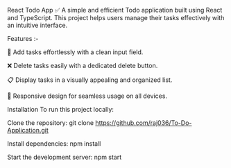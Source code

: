 React Todo App ✅
A simple and efficient Todo application built using React and TypeScript. This project helps users manage their tasks effectively with an intuitive interface.

Features :-

📝 Add tasks effortlessly with a clean input field.

❌ Delete tasks easily with a dedicated delete button.

📋 Display tasks in a visually appealing and organized list.

📱 Responsive design for seamless usage on all devices.

Installation
To run this project locally:

Clone the repository:
git clone https://github.com/raj036/To-Do-Application.git

Install dependencies:
npm install  

Start the development server:
npm start  
